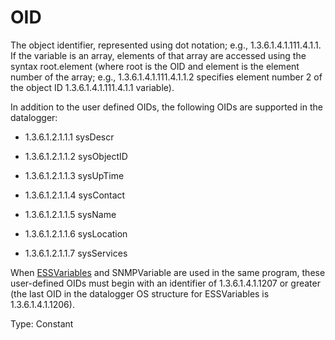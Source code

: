 # OID

The object identifier, represented using dot notation; e.g., 1.3.6.1.4.1.111.4.1.1. If the variable is an array, elements of that array are accessed using the syntax root.element (where root is the OID and element is the element number of the array; e.g., 1.3.6.1.4.1.111.4.1.1.2 specifies element number 2 of the object ID 1.3.6.1.4.1.111.4.1.1 variable).

In addition to the user defined OIDs, the following OIDs are supported in the datalogger:

- 1.3.6.1.2.1.1.1 sysDescr

- 1.3.6.1.2.1.1.2 sysObjectID

- 1.3.6.1.2.1.1.3 sysUpTime

- 1.3.6.1.2.1.1.4 sysContact

- 1.3.6.1.2.1.1.5 sysName

- 1.3.6.1.2.1.1.6 sysLocation

- 1.3.6.1.2.1.1.7 sysServices

When [ESSVariables](../Instructions/essvariables.md) and SNMPVariable are used in the same program, these user-defined OIDs must begin with an identifier of 1.3.6.1.4.1.1207 or greater (the last OID in the datalogger OS structure for ESSVariables is 1.3.6.1.4.1.1206).

Type: Constant

